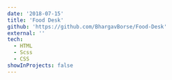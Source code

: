 ```yaml
---
date: '2018-07-15'
title: 'Food Desk'
github: 'https://github.com/BhargavBorse/Food-Desk'
external: ''
tech:
  - HTML
  - Scss
  - CSS
showInProjects: false
---
```


